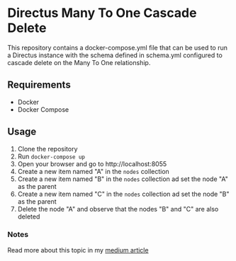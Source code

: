 # Directus Many To One Cascade Delete

This repository contains a docker-compose.yml file that can be used to run a Directus instance with the schema defined in schema.yml configured to cascade delete on the Many To One relationship.

## Requirements

- Docker
- Docker Compose

## Usage

1. Clone the repository
2. Run `docker-compose up`
3. Open your browser and go to http://localhost:8055
4. Create a new item named "A" in the `nodes` collection
5. Create a new item named "B" in the `nodes` collection ad set the node "A" as the parent
6. Create a new item named "C" in the `nodes` collection ad set the node "B" as the parent
7. Delete the node "A" and observe that the nodes "B" and "C" are also deleted

### Notes

Read more about this topic in my [medium article](https://medium.com/@octode.org/how-to-perform-cascade-deletion-in-directus-with-many-to-one-relationships-17d71f28b1fe)